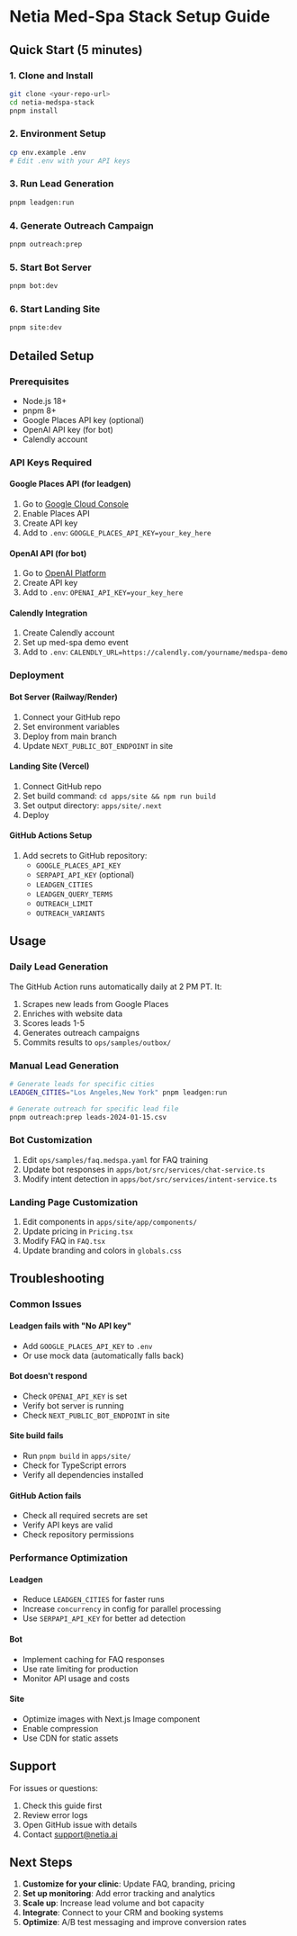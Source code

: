 # Netia Med-Spa Stack Setup Guide

## Quick Start (5 minutes)

### 1. Clone and Install
```bash
git clone <your-repo-url>
cd netia-medspa-stack
pnpm install
```

### 2. Environment Setup
```bash
cp env.example .env
# Edit .env with your API keys
```

### 3. Run Lead Generation
```bash
pnpm leadgen:run
```

### 4. Generate Outreach Campaign
```bash
pnpm outreach:prep
```

### 5. Start Bot Server
```bash
pnpm bot:dev
```

### 6. Start Landing Site
```bash
pnpm site:dev
```

## Detailed Setup

### Prerequisites
- Node.js 18+
- pnpm 8+
- Google Places API key (optional)
- OpenAI API key (for bot)
- Calendly account

### API Keys Required

#### Google Places API (for leadgen)
1. Go to [Google Cloud Console](https://console.cloud.google.com/)
2. Enable Places API
3. Create API key
4. Add to `.env`: `GOOGLE_PLACES_API_KEY=your_key_here`

#### OpenAI API (for bot)
1. Go to [OpenAI Platform](https://platform.openai.com/)
2. Create API key
3. Add to `.env`: `OPENAI_API_KEY=your_key_here`

#### Calendly Integration
1. Create Calendly account
2. Set up med-spa demo event
3. Add to `.env`: `CALENDLY_URL=https://calendly.com/yourname/medspa-demo`

### Deployment

#### Bot Server (Railway/Render)
1. Connect your GitHub repo
2. Set environment variables
3. Deploy from main branch
4. Update `NEXT_PUBLIC_BOT_ENDPOINT` in site

#### Landing Site (Vercel)
1. Connect GitHub repo
2. Set build command: `cd apps/site && npm run build`
3. Set output directory: `apps/site/.next`
4. Deploy

#### GitHub Actions Setup
1. Add secrets to GitHub repository:
   - `GOOGLE_PLACES_API_KEY`
   - `SERPAPI_API_KEY` (optional)
   - `LEADGEN_CITIES`
   - `LEADGEN_QUERY_TERMS`
   - `OUTREACH_LIMIT`
   - `OUTREACH_VARIANTS`

## Usage

### Daily Lead Generation
The GitHub Action runs automatically daily at 2 PM PT. It:
1. Scrapes new leads from Google Places
2. Enriches with website data
3. Scores leads 1-5
4. Generates outreach campaigns
5. Commits results to `ops/samples/outbox/`

### Manual Lead Generation
```bash
# Generate leads for specific cities
LEADGEN_CITIES="Los Angeles,New York" pnpm leadgen:run

# Generate outreach for specific lead file
pnpm outreach:prep leads-2024-01-15.csv
```

### Bot Customization
1. Edit `ops/samples/faq.medspa.yaml` for FAQ training
2. Update bot responses in `apps/bot/src/services/chat-service.ts`
3. Modify intent detection in `apps/bot/src/services/intent-service.ts`

### Landing Page Customization
1. Edit components in `apps/site/app/components/`
2. Update pricing in `Pricing.tsx`
3. Modify FAQ in `FAQ.tsx`
4. Update branding and colors in `globals.css`

## Troubleshooting

### Common Issues

#### Leadgen fails with "No API key"
- Add `GOOGLE_PLACES_API_KEY` to `.env`
- Or use mock data (automatically falls back)

#### Bot doesn't respond
- Check `OPENAI_API_KEY` is set
- Verify bot server is running
- Check `NEXT_PUBLIC_BOT_ENDPOINT` in site

#### Site build fails
- Run `pnpm build` in `apps/site/`
- Check for TypeScript errors
- Verify all dependencies installed

#### GitHub Action fails
- Check all required secrets are set
- Verify API keys are valid
- Check repository permissions

### Performance Optimization

#### Leadgen
- Reduce `LEADGEN_CITIES` for faster runs
- Increase `concurrency` in config for parallel processing
- Use `SERPAPI_API_KEY` for better ad detection

#### Bot
- Implement caching for FAQ responses
- Use rate limiting for production
- Monitor API usage and costs

#### Site
- Optimize images with Next.js Image component
- Enable compression
- Use CDN for static assets

## Support

For issues or questions:
1. Check this guide first
2. Review error logs
3. Open GitHub issue with details
4. Contact support@netia.ai

## Next Steps

1. **Customize for your clinic**: Update FAQ, branding, pricing
2. **Set up monitoring**: Add error tracking and analytics
3. **Scale up**: Increase lead volume and bot capacity
4. **Integrate**: Connect to your CRM and booking systems
5. **Optimize**: A/B test messaging and improve conversion rates

